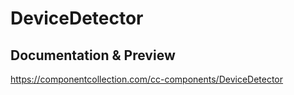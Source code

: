 # DeviceDetector
## Documentation & Preview

https://componentcollection.com/cc-components/DeviceDetector
